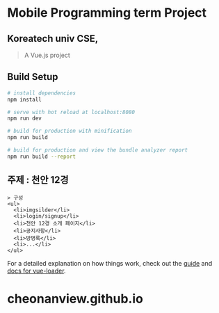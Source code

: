 # Mobile Programming term Project
## Koreatech univ CSE, 
> A Vue.js project

## Build Setup

``` bash
# install dependencies
npm install

# serve with hot reload at localhost:8080
npm run dev

# build for production with minification
npm run build

# build for production and view the bundle analyzer report
npm run build --report
```

## 주제 : 천안 12경

```
> 구성
<ul>
  <li>imgsilder</li>
  <li>login/signup</li>
  <li>천안 12경 소개 페이지</li>
  <li>공지사항</li>
  <li>방명록</li>
  <li>...</li>
</ul>
```
For a detailed explanation on how things work, check out the [guide](http://vuejs-templates.github.io/webpack/) and [docs for vue-loader](http://vuejs.github.io/vue-loader).
# cheonanview.github.io
